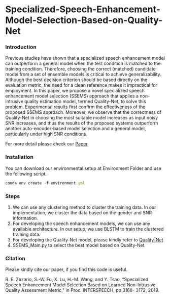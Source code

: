 # Specialized-Speech-Enhancement-Model-Selection-Based-on-Quality-Net
### Introduction ###

Previous studies have shown that a specialized speech enhancement model can outperform a general model when the test condition is matched to the training condition. Therefore, choosing the correct (matched) candidate model from a set of ensemble models is critical to achieve generalizability. Although the best decision criterion should be based directly on the evaluation metric, the need for a clean reference makes it impractical for employment. In this paper, we propose a novel specialized speech enhancement model selection (SSEMS) approach that applies a non-intrusive quality estimation model, termed Quality-Net, to solve this problem. Experimental results first confirm the effectiveness of the proposed SSEMS approach. Moreover, we observe that the correctness of Quality-Net in choosing the most suitable model increases as input noisy SNR increases, and thus the results of the proposed systems outperform another auto-encoder-based model selection and a general model, particularly under high SNR conditions. 

For more detail please check our <a href="https://www.isca-speech.org/archive_v0/Interspeech_2019/pdfs/2425.pdf" target="_blank">Paper</a>

### Installation ###

You can download our environmental setup at Environment Folder and use the following script.
```js
conda env create -f environment.yml
```
### Steps ###
1. We can use any clustering method to cluster the training data. In our implementation, we cluster the data based on the gender and SNR information. 
2. For developing the speech enhancement models, we can use any available architecture. In our setup, we use BLSTM to train the clustered training data.
3. For developing the Quality-Net model, please kindly refer to <a href="https://github.com/JasonSWFu/Quality-Net" target="Quality-Net">Quality-Net</a>
4. SSEMS_Main.py to select the best model based on Quality-Net

### Citation ###

Please kindly cite our paper, if you find this code is useful.

<a id="1"></a> 
R. E. Zezario, S.-W. Fu, X. Lu, H.-M. Wang, and Y. Tsao, “Specialized
Speech Enhancement Model Selection Based on Learned Non-Intrusive Quality Assessment Metric," in Proc. INTERSPEECH, pp.3168-
3172, 2019.
